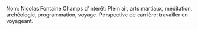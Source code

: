 Nom: Nicolas Fontaine
Champs d'intérêt: Plein air, arts martiaux, méditation, archéologie, programmation, voyage.
Perspective de carrière: travailler en voyageant.
